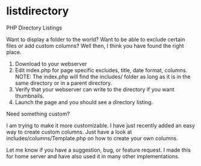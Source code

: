 listdirectory
=============

PHP Directory Listings

Want to display a folder to the world? Want to be able to exclude certain files or add custom columns? Well then, I think you have found the right place.

1. Download to your webserver
2. Edit index.php for page specific excludes, title, date format, columns.
NOTE: The index.php will find the includes/ folder as long as it is in the same directory or in a parent directory.
3. Verify that your webserver can write to the directory if you want thumbnails.
4. Launch the page and you should see a directory listing.

Need something custom?

I am trying to make it more customizable. I have just recently added an easy way to create custom columns. Just have a look at includes/columns/Template.php on how to create your own columns.

Let me know if you have a suggestion, bug, or feature request. I made this for home server and have also used it in many other implementations.
